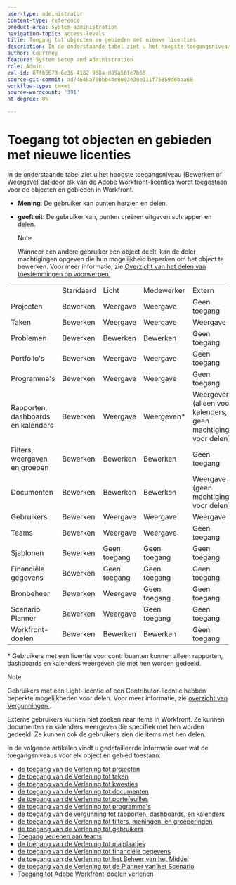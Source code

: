 ```yaml
---
user-type: administrator
content-type: reference
product-area: system-administration
navigation-topic: access-levels
title: Toegang tot objecten en gebieden met nieuwe licenties
description: In de onderstaande tabel ziet u het hoogste toegangsniveau (Bewerken of Weergave) dat door elk van de Adobe Workfront-licenties wordt toegestaan voor de objecten en gebieden in Workfront.
author: Courtney
feature: System Setup and Administration
role: Admin
exl-id: 87fb5673-6e36-4182-958a-d69a56fe7b68
source-git-commit: ad74648a70bbb44e8093e30e111f75859d6baa68
workflow-type: tm+mt
source-wordcount: '391'
ht-degree: 0%

---
```


# Toegang tot objecten en gebieden met nieuwe licenties

<!-- Audited: 2/2024 -->

In de onderstaande tabel ziet u het hoogste toegangsniveau (Bewerken of Weergave) dat door elk van de Adobe Workfront-licenties wordt toegestaan voor de objecten en gebieden in Workfront.

* **Mening**: De gebruiker kan punten herzien en delen.
* **geeft uit**: De gebruiker kan, punten creëren uitgeven schrappen en delen.

  >[!NOTE]
  >
  >Wanneer een andere gebruiker een object deelt, kan de deler machtigingen opgeven die hun mogelijkheid beperken om het object te bewerken. Voor meer informatie, zie [ Overzicht van het delen van toestemmingen op voorwerpen ](../../../workfront-basics/grant-and-request-access-to-objects/sharing-permissions-on-objects-overview.md).

<table style="table-layout:auto">
    <tr>
        <td></td>
        <td>Standaard</td>
        <td>Licht</td>
        <td>Medewerker</td>
        <td>Extern</td>
    </tr>
    <tr>
        <td>Projecten</td>
        <td>Bewerken</td>
        <td>Weergave</td>
        <td>Weergave</td>
        <td>Geen toegang</td>
    </tr>
    <tr>
        <td>Taken</td>
        <td>Bewerken</td>
        <td>Weergave</td>
        <td>Weergave</td>
        <td>Weergave</td>
    </tr>
    <tr>
        <td>Problemen</td>
        <td>Bewerken</td>
        <td>Bewerken</td>
        <td>Bewerken</td>
        <td>Geen toegang</td>
    </tr>
    <tr>
        <td>Portfolio's</td>
        <td>Bewerken</td>
        <td>Weergave</td>
        <td>Weergave</td>
        <td>Geen toegang</td>
    </tr>
    <tr>
        <td>Programma's</td>
        <td>Bewerken</td>
        <td>Weergave</td>
        <td>Weergave</td>
        <td>Geen toegang</td>
    </tr>
    <tr>
        <td>Rapporten, dashboards en kalenders</td>
        <td>Bewerken</td>
        <td>Weergave</td>
        <td>Weergeven*</td>
        <td>Weergeven (alleen voor kalenders, geen machtigingen voor delen)</td>
    </tr>
    <tr>
        <td>Filters, weergaven en groepen</td>
        <td>Bewerken</td>
        <td>Bewerken</td>
        <td>Bewerken</td>
        <td>Geen toegang</td>
    </tr>
    <tr>
        <td>Documenten</td>
        <td>Bewerken</td>
        <td>Bewerken</td>
        <td>Bewerken</td>
        <td>Weergave (geen machtigingen voor delen)</td>
    </tr>
    <tr>
        <td>Gebruikers</td>
        <td>Bewerken</td>
        <td>Weergave</td>
        <td>Weergave</td>
        <td>Weergave</td>
    </tr>
    <tr>
        <td>Teams</td>
        <td>Bewerken</td>
        <td>Weergave</td>
        <td>Weergave</td>
        <td>Geen toegang</td>
    </tr>
    <tr>
        <td>Sjablonen</td>
        <td>Bewerken</td>
        <td>Geen toegang</td>
        <td>Geen toegang</td>
        <td>Geen toegang</td>
    </tr>
    <tr>
        <td>Financiële gegevens</td>
        <td>Bewerken</td>
        <td>Geen toegang</td>
        <td>Geen toegang</td>
        <td>Geen toegang</td>
    </tr>
    <tr>
        <td>Bronbeheer</td>
        <td>Bewerken</td>
        <td>Weergave</td>
        <td>Geen toegang</td>
        <td>Geen toegang</td>
    </tr>
    <tr>
        <td>Scenario Planner</td>
        <td>Bewerken</td>
        <td>Weergave</td>
        <td>Geen toegang</td>
        <td>Geen toegang</td>
    </tr>
    <tr>
        <td>Workfront-doelen</td>
        <td>Bewerken</td>
        <td>Bewerken</td>
        <td>Bewerken</td>
        <td>Geen toegang</td>
    </tr>
</table>

&#42; Gebruikers met een licentie voor contribuanten kunnen alleen rapporten, dashboards en kalenders weergeven die met hen worden gedeeld.

>[!NOTE]
>
>Gebruikers met een Light-licentie of een Contributor-licentie hebben beperkte mogelijkheden voor delen. Voor meer informatie, zie [ overzicht van Vergunningen ](/help/quicksilver/administration-and-setup/add-users/how-access-levels-work/licenses-overview.md).
>
>Externe gebruikers kunnen niet zoeken naar items in Workfront. Ze kunnen documenten en kalenders weergeven die specifiek met hen worden gedeeld. Ze kunnen ook de gebruikers zien die items met hen delen.

In de volgende artikelen vindt u gedetailleerde informatie over wat de toegangsniveaus voor elk object en gebied toestaan:

* [ de toegang van de Verlening tot projecten ](../../../administration-and-setup/add-users/configure-and-grant-access/grant-access-projects.md)
* [ de toegang van de Verlening tot taken ](../../../administration-and-setup/add-users/configure-and-grant-access/grant-access-tasks.md)
* [ de toegang van de Verlening tot kwesties ](../../../administration-and-setup/add-users/configure-and-grant-access/grant-access-issues.md)
* [ de toegang van de Verlening tot documenten ](../../../administration-and-setup/add-users/configure-and-grant-access/grant-access-documents.md)
* [ de toegang van de Verlening tot portefeuilles ](../../../administration-and-setup/add-users/configure-and-grant-access/grant-access-portfolios.md)
* [ de toegang van de Verlening tot programma&#39;s ](../../../administration-and-setup/add-users/configure-and-grant-access/grant-access-programs.md)
* [ de toegang van de vergunning tot rapporten, dashboards, en kalenders ](../../../administration-and-setup/add-users/configure-and-grant-access/grant-access-reports-dashboards-calendars.md)
* [ de toegang van de Verlening tot filters, meningen, en groeperingen ](../../../administration-and-setup/add-users/configure-and-grant-access/grant-access-fvg.md)
* [ de toegang van de Verlening tot gebruikers ](../../../administration-and-setup/add-users/configure-and-grant-access/grant-access-other-users.md)
* [Toegang verlenen aan teams](../../../administration-and-setup/add-users/configure-and-grant-access/grant-access-teams.md)
* [ de toegang van de Verlening tot malplaatjes ](../../../administration-and-setup/add-users/configure-and-grant-access/grant-access-templates.md)
* [ de toegang van de Verlening tot financiële gegevens ](../../../administration-and-setup/add-users/configure-and-grant-access/grant-access-financial.md)
* [ de toegang van de Verlening tot het Beheer van het Middel ](../../../administration-and-setup/add-users/configure-and-grant-access/grant-access-resource-management.md)
* [ de toegang van de Verlening tot de Planner van het Scenario ](../../../administration-and-setup/add-users/configure-and-grant-access/grant-access-sp.md)
* [Toegang tot Adobe Workfront-doelen verlenen](../../../administration-and-setup/add-users/configure-and-grant-access/grant-access-goals.md)
